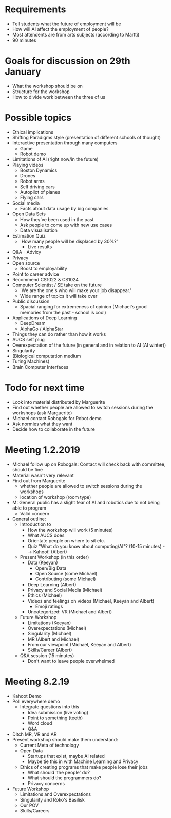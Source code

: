 # Requirements

* Tell students what the future of employment will be
* How will AI affect the employment of people?
* Most attendents are from arts subjects (according to Martti)
* 90 minutes

# Goals for discussion on 29th January

* What the workshop should be on
* Structure for the workshop
* How to divide work between the three of us

# Possible topics

* Ethical implications
* Shifting Paradigms style (presentation of different schools of thought)
* Interactive presentation through many computers
  * Game
  * Robot demo
* Limitations of AI (right now/in the future)
* Playing videos
  * Boston Dynamics
  * Drones
  * Robot arms
  * Self driving cars
  * Autopilot of planes
  * Flying cars
* Social media
  * Facts about data usage by big companies
* Open Data Sets
  * How they've been used in the past
  * Ask people to come up with new use cases
  * Data visualisation
* Estimation Quiz
  * 'How many people will be displaced by 30%?'
    * Live results
* Q&A - Advicy
* Privacy
* Open source
  * Boost to employability
* Point to career advice
* Recommend CS1022 & CS1024
* Computer Scientist / SE take on the future
  * 'We are the one's who will make your job disappear.'
  * Wide range of topics it will take over
* Public discussion
  * Spacial ranging for extremeness of opinion (Michael's good memories from the past - school is cool)
* Applications of Deep Learning
  * DeepDream
  * AlphaGo / AlphaStar
* Things they can do rather than how it works
* AUCS self plug
* Overexpectation of the future (in general and in relation to AI (AI winter))
* Singularity
* (Biological computation medium
* Turing Machines)
* Brain Computer Interfaces

# Todo for next time

* Look into material distributed by Marguerite
* Find out whether people are allowed to switch sessions during the workshops (ask Marguerite)
* Michael contact Robogals for Robot demo
* Ask normies what they want
* Decide how to collaborate in the future

# Meeting 1.2.2019

* Michael follow up on Robogals: Contact will check back with committee, should be fine
* Material wasn't very relevant
* Find out from Marguerite
  * whether people are allowed to switch sessions during the workshops
  * location of workshop (room type)
* M: General public has a slight fear of AI and robotics due to not being able to program 
  * Valid concern
* General outline:
  * Introduction to
    * How the workshop will work (5 minutes)
    * What AUCS does
    * Orientate people on where to sit etc.
    * Quiz "What do you know about computing/AI"? (10-15 minutes) --> Kahoot! (Albert)
  * Present Workshop (in this order)
    * Data (Keeyan)
      * Open/Big Data 
      * Open Source (some Michael)
      * Contributing (some Michael)
    * Deep Learning (Albert)
    * Privacy and Social Media (Michael)
    * Ethics (Michael)
    * Videos and feelings on videos (Michael, Keeyan and Albert)
      * Emoji ratings
    * Uncategorized: VR (Michael and Albert)
  * Future Workshop
    * Limitations (Keeyan)
    * Overexpectations (Michael)
    * Singularity (Michael)
    * MR (Albert and Michael)
    * From our viewpoint (Michael, Keeyan and Albert)
    * Skills/Career (Albert)
  * Q&A session (15 minutes)
    * Don't want to leave people overwhelmed

# Meeting 8.2.19

* Kahoot Demo
* Poll everywhere demo
  * Integrate questions into this
    * Idea submission (live voting)
    * Point to something (teeth)
    * Word cloud
    * Q&A
* Ditch MR, VR and AR
* Present workshop should make them understand:
  * Current Meta of technology
  * Open Data
    * Startups that exist, maybe AI related
    * Maybe tie this in with Machine Learning and Privacy
  * Ethics of creating programs that make people lose their jobs
    * What should 'the people' do?
    * What should the programmers do?
    * Privacy concerns
* Future Workshop
  * Limitations and Overexpectations
  * Singularity and Roko's Basilisk
  * Our POV
  * Skills/Careers